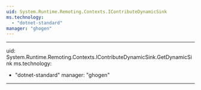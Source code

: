 ```yaml
---
uid: System.Runtime.Remoting.Contexts.IContributeDynamicSink
ms.technology: 
  - "dotnet-standard"
manager: "ghogen"
---
```


---
uid: System.Runtime.Remoting.Contexts.IContributeDynamicSink.GetDynamicSink
ms.technology: 
  - "dotnet-standard"
manager: "ghogen"
---
